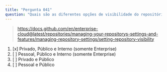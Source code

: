 ```yaml
---
title: "Pergunta 041"
question: "Quais são as diferentes opções de visibilidade do repositório?"
---
```



> https://docs.github.com/en/enterprise-cloud@latest/repositories/managing-your-repositorys-settings-and-features/managing-repository-settings/setting-repository-visibility
1. [x] Privado, Público e Interno (somente Enterprise)
1. [ ] Pessoal, Público e Interno (somente Enterprise)
1. [ ] Privado e Público
1. [ ] Pessoal e Público
